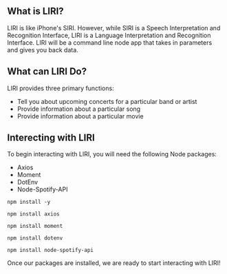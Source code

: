 ## What is LIRI?

LIRI is like iPhone's SIRI. However, while SIRI is a Speech Interpretation and Recognition Interface, LIRI is a Language Interpretation and Recognition Interface. LIRI will be a command line node app that takes in parameters and gives you back data.

## What can LIRI Do?

LIRI provides three primary functions:
  * Tell you about upcoming concerts for a particular band or artist
  * Provide information about a particular song
  * Provide information about a particular movie

## Interecting with LIRI

To begin interacting with LIRI, you will need the following Node packages: 
  * Axios
  * Moment
  * DotEnv
  * Node-Spotify-API

```
npm install -y
```
```
npm install axios
```
```
npm install moment
```
```
npm install dotenv
```
```
npm install node-spotify-api
```

Once our packages are installed, we are ready to start interacting with LIRI!